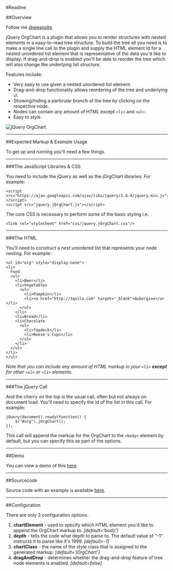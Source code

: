#Readme


##Overview

Follow me [@wesnolte](http://twitter.com/wesnolte)

jQuery OrgChart is a plugin that allows you to render structures with nested elements in a easy-to-read tree structure. To build the tree all you need is to make a single line call to the plugin and supply the HTML element Id for a nested unordered list element that is representative of the data you'd like to display. If drag-and-drop is enabled you'll be able to reorder the tree which will also change the underlying list structure. 

Features include:

* Very easy to use given a nested unordered list element.
* Drag-and-drop functionality allows reordering of the tree and underlying `ul`
* Showing/hiding a particular branch of the tree by clicking on the respective node.
* Nodes can contain any amount of HTML except `<li>` and `<ul>`.
* Easy to style.

![jQuery OrgChart](http://i.imgur.com/2OpyG.png "jQuery OrgChart")

----

##Expected Markup & Example Usage

To get up and running you'll need a few things. 

-----

###The JavaScript Libraries & CSS

You need to include the jQuery as well as the jOrgChart libraries. For example:

	<script src="https://ajax.googleapis.com/ajax/libs/jquery/1.6.4/jquery.min.js"></script>
	<script src="jquery.jOrgChart.js"></script>
	
The core CSS is necessary to perform some of the basic styling i.e.

    <link rel="stylesheet" href="css/jquery.jOrgChart.css"/>

----

###The HTML

You'll need to construct a nest unordered list that represents your node nesting. For example:

	<ul id="org" style="display:none">
	<li>
	  Food
	  <ul>
	    <li>Beer</li>
	    <li>Vegetables
	      <ul>
	        <li>Pumpkin</li>
	        <li><a href="http://tquila.com" target="_blank">Aubergine</a></li>
	      </ul>
	    </li>
	    <li>Bread</li>
	    <li>Chocolate
	      <ul>
	        <li>Topdeck</li>
	        <li>Reese's Cups</li>
	      </ul>
	    </li>
	  </ul>
	</li>
	</ul>

*Note that you can include any amount of HTML markup in your `<li>` **except** for other `<ul>` or `<li>` elements.*


-----

###The jQuery Call

And the cherry on the top is the usual call, often but not always on document load. You'll need to specify the Id of the list in this call. For example:

	jQuery(document).ready(function() {
	    $("#org").jOrgChart();
	});
	
This call will append the markup for the OrgChart to the `<body>` element by default, but you can specify this as part of the options.

----

##Demo

You can view a demo of this [here](http://bit.ly/u1XhTf "jQuery OrgChart").

------

##Sourcecode

Source code with an example is available [here](https://github.com/wesnolte/jOrgChart/tree/master/example "Example & Source").

-----

##Configuration

There are only 3 configuration options.

1. **chartElement** - used to specify which HTML element you'd like to append the OrgChart markup to. *[default='body']*
2. **depth** - tells the code what depth to parse to. The default value of "-1" instructs it to parse like it's 1999. *[default=-1]*
3. **chartClass** - the name of the style class that is assigned to the generated markup. *[default='jOrgChart']*
4. **dragAndDrop** - determines whether the drag-and-drop feature of tree node elements is enabled. *[default=false]*
